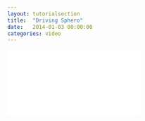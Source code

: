 ```yaml
---
layout: tutorialsection
title:  "Driving Sphero"
date:   2014-01-03 00:00:00
categories: video
---
```


<iframe src="//www.youtube.com/embed/5Bg88VkWGOQ" frameborder="0"></iframe>